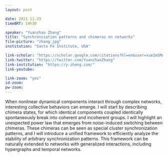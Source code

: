 ```yaml
---
layout: post

date: 2021-11-29
timeBRT: 14h30

speaker: "Yuanzhao Zhang"
title: "Synchronization patterns and chimeras on networks"
file-picture: "zhang.jpg"
institution: "Santa Fe Institute, USA"

link-scholar: "https://scholar.google.com/citations?hl=en&user=xueImSMAAAAJ&view_op=list_works&sortby=pubdate"
link-twitter: "https://twitter.com/YuanzhaoZhang"
link-institution: "https://y-zhang.com/"
link-youtube:

link-zoom: "yes"
id-zoom: 
pw-zoom: 
---
```


When nonlinear dynamical components interact through complex networks, interesting collective behaviors can emerge. I will start by describing chimera states, for which identical components coupled identically spontaneously break into coherent and incoherent groups. I will highlight an unexpected power law that emerges from noise-induced switching between chimeras. These chimeras can be seen as special cluster synchronization patterns, and I will introduce a unified framework to efficiently analyze the stability of arbitrary synchronization patterns. This framework can be naturally extended to networks with generalized interactions, including hypergraphs and temporal networks.